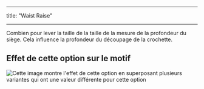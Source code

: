 - - -
title: "Waist Raise"
- - -

Combien pour lever la taille de la taille de la mesure de la profondeur du siège. Cela influence la profondeur du découpage de la crochette.

## Effet de cette option sur le motif

![Cette image montre l'effet de cette option en superposant plusieurs variantes qui ont une valeur différente pour cette option](waralee_waistraise_sample.svg "Effect of this option on the pattern")
